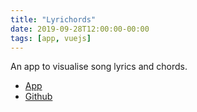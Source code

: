 ```yaml
---
title: "Lyrichords"
date: 2019-09-28T12:00:00-00:00
tags: [app, vuejs]
---
```


An app to visualise song lyrics and chords.

- <a href="https://www.lyrichords.xyz/" target="_blank" rel="noopener">App</a>
- <a href="https://github.com/mariehmai/lyrichords" target="_blank" rel="noopener">Github</a>
